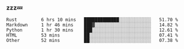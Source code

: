 ### zzz💤

<!--
**ArberSephirotheca/ArberSephirotheca** is a ✨ _special_ ✨ repository because its `README.md` (this file) appears on your GitHub profile.

Here are some ideas to get you started:

- 🌱 I’m currently learning Rust, Distributed System, and Database.
- 😄 Pronouns: He/Him
-->

<!--START_SECTION:waka-->

```text
Rust         6 hrs 10 mins   █████████████░░░░░░░░░░░░   51.70 %
Markdown     1 hr 46 mins    ███▓░░░░░░░░░░░░░░░░░░░░░   14.82 %
Python       1 hr 30 mins    ███░░░░░░░░░░░░░░░░░░░░░░   12.61 %
HTML         53 mins         ██░░░░░░░░░░░░░░░░░░░░░░░   07.41 %
Other        52 mins         ██░░░░░░░░░░░░░░░░░░░░░░░   07.38 %
```

<!--END_SECTION:waka-->
